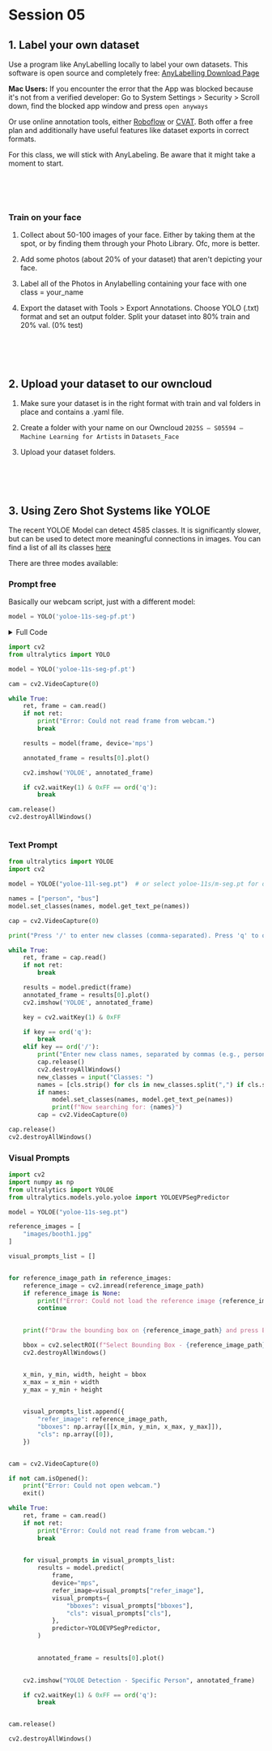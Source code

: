 # Session 05

## 1. Label your own dataset 

Use a program like AnyLabelling locally to label your own datasets. This software is open source and completely free:
[AnyLabelling Download Page](https://github.com/vietanhdev/anylabeling/releases)

**Mac Users:** If you encounter the error that the App was blocked because it's not from a verified developer: Go to System Settings > Security > Scroll down, find the blocked app window and press `open anyways`
 
Or use online annotation tools, either [Roboflow](roboflow.com) or [CVAT](cvat.ai). Both offer a free plan and additionally have useful features like dataset exports in correct formats.

For this class, we will stick with AnyLabeling. Be aware that it might take a moment to start. 

<br><br><br>

### Train on your face

1. Collect about 50-100 images of your face. Either by taking them at the spot, or by finding them through your Photo Library. Ofc, more is better.

2. Add some photos (about 20% of your dataset) that aren't depicting your face. 

3. Label all of the Photos in Anylabelling containing your face with one class = your_name

4. Export the dataset with Tools > Export Annotations. Choose YOLO (.txt) format and set an output folder. Split your dataset into 80% train and 20% val. (0% test) 

<br><br><br>

## 2. Upload your dataset to our owncloud 

1. Make sure your dataset is in the right format with train and val folders in place and contains a .yaml file.
   
2. Create a folder with your name on our Owncloud `2025S – S05594 – Machine Learning for Artists` in `Datasets_Face`

3. Upload your dataset folders.

<br><br><br>



## 3. Using Zero Shot Systems like YOLOE

The recent YOLOE Model can detect 4585 classes. It is significantly slower, but can be used to detect more meaningful connections in images. You can find a list of all its classes [here](https://docs.ultralytics.com/models/yoloe/#predict-usage:~:text=predefined%20list%20of%204%2C585%20classes) 

There are three modes available:

### Prompt free

Basically our webcam script, just with a different model:

```python
model = YOLO('yoloe-11s-seg-pf.pt')  
```

<details>
<summary>Full Code<summary>

```python
import cv2
from ultralytics import YOLO

model = YOLO('yoloe-11s-seg-pf.pt')  

cam = cv2.VideoCapture(0) 

while True:
    ret, frame = cam.read()
    if not ret:
        print("Error: Could not read frame from webcam.")
        break

    results = model(frame, device='mps')

    annotated_frame = results[0].plot()

    cv2.imshow('YOLOE', annotated_frame)

    if cv2.waitKey(1) & 0xFF == ord('q'):
        break

cam.release()
cv2.destroyAllWindows()
```

</details>

### Text Prompt

```python
from ultralytics import YOLOE
import cv2

model = YOLOE("yoloe-11l-seg.pt")  # or select yoloe-11s/m-seg.pt for different sizes

names = ["person", "bus"]
model.set_classes(names, model.get_text_pe(names))

cap = cv2.VideoCapture(0)

print("Press '/' to enter new classes (comma-separated). Press 'q' to quit.")

while True:
    ret, frame = cap.read()
    if not ret:
        break

    results = model.predict(frame)
    annotated_frame = results[0].plot()
    cv2.imshow('YOLOE', annotated_frame)

    key = cv2.waitKey(1) & 0xFF

    if key == ord('q'):
        break
    elif key == ord('/'):
        print("Enter new class names, separated by commas (e.g., person,car,dog):")
        cap.release()
        cv2.destroyAllWindows()
        new_classes = input("Classes: ")
        names = [cls.strip() for cls in new_classes.split(",") if cls.strip()]
        if names:
            model.set_classes(names, model.get_text_pe(names))
            print(f"Now searching for: {names}")
        cap = cv2.VideoCapture(0)

cap.release()
cv2.destroyAllWindows()
```

### Visual Prompts

```python
import cv2
import numpy as np
from ultralytics import YOLOE
from ultralytics.models.yolo.yoloe import YOLOEVPSegPredictor

model = YOLOE("yoloe-11s-seg.pt")

reference_images = [
    "images/booth1.jpg" 
]

visual_prompts_list = []


for reference_image_path in reference_images:
    reference_image = cv2.imread(reference_image_path)
    if reference_image is None:
        print(f"Error: Could not load the reference image {reference_image_path}.")
        continue

    
    print(f"Draw the bounding box on {reference_image_path} and press ENTER or SPACE to confirm.")

    bbox = cv2.selectROI(f"Select Bounding Box - {reference_image_path}", reference_image, fromCenter=False, showCrosshair=True)
    cv2.destroyAllWindows()


    x_min, y_min, width, height = bbox
    x_max = x_min + width
    y_max = y_min + height

    
    visual_prompts_list.append({
        "refer_image": reference_image_path,
        "bboxes": np.array([[x_min, y_min, x_max, y_max]]),
        "cls": np.array([0]),  
    })


cam = cv2.VideoCapture(0)

if not cam.isOpened():
    print("Error: Could not open webcam.")
    exit()

while True:
    ret, frame = cam.read()
    if not ret:
        print("Error: Could not read frame from webcam.")
        break

    
    for visual_prompts in visual_prompts_list:
        results = model.predict(
            frame,
            device="mps",
            refer_image=visual_prompts["refer_image"],  
            visual_prompts={
                "bboxes": visual_prompts["bboxes"],
                "cls": visual_prompts["cls"],
            },
            predictor=YOLOEVPSegPredictor,
        )

        
        annotated_frame = results[0].plot()

    
    cv2.imshow("YOLOE Detection - Specific Person", annotated_frame)

    if cv2.waitKey(1) & 0xFF == ord('q'):
        break


cam.release()

cv2.destroyAllWindows()
